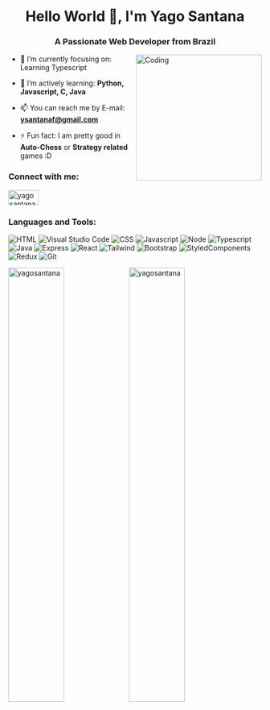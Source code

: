 
  
   
   
   
   
   <h1 align="center">Hello World 👋, I'm Yago Santana</h1>
   
<h3 align="center">A Passionate Web Developer from Brazil</h3>
<img align="right" src="https://c.tenor.com/kyeNs4DnuW0AAAAC/dev_animado.gif" alt="Coding" width="250">

- 🔭 I’m currently focusing on: Learning Typescript

- 🌱 I’m actively learning: **Python, Javascript, C, Java**

- 📫 You can reach me by E-mail: **ysantanaf@gmail.com**

- ⚡ Fun fact: I am pretty good in **Auto-Chess** or **Strategy related** games :D

<h3 align="left">Connect with me:</h3>
<p align="left">
<a href="https://linkedin.com/in/yagosantanaf/" target="blank"><img align="center" src="https://raw.githubusercontent.com/rahuldkjain/github-profile-readme-generator/master/src/images/icons/Social/linked-in-alt.svg" alt="yagosantana" height="30" width="60" /></a>
</p>

<h3 align="left">Languages and Tools:</h3>
<p </p>

![HTML](https://img.shields.io/badge/HTML5-E34F26?style=for-the-badge&logo=html5&logoColor=white)
![Visual Studio Code](https://img.shields.io/badge/Visual%20Studio%20Code-0078d7.svg?style=for-the-badge&logo=visual-studio-code&logoColor=white)
![CSS](https://img.shields.io/badge/CSS3-1572B6?style=for-the-badge&logo=css3&logoColor=white)
![Javascript](https://img.shields.io/badge/JavaScript-F7DF1E?style=for-the-badge&logo=javascript&logoColor=black)
![Node](https://img.shields.io/badge/Node.js-43853D?style=for-the-badge&logo=node.js&logoColor=white)
![Typescript](https://img.shields.io/badge/TypeScript-007ACC?style=for-the-badge&logo=typescript&logoColor=white)
![Java](https://img.shields.io/badge/Java-ED8B00?style=for-the-badge&logo=java&logoColor=white)
![Express](https://img.shields.io/badge/Express.js-404D59?style=for-the-badge)
![React](https://img.shields.io/badge/React-20232A?style=for-the-badge&logo=react&logoColor=61DAFB)
![Tailwind](https://img.shields.io/badge/Tailwind_CSS-38B2AC?style=for-the-badge&logo=tailwind-css&logoColor=white)
![Bootstrap](https://img.shields.io/badge/Bootstrap-563D7C?style=for-the-badge&logo=bootstrap&logoColor=white)
![StyledComponents](https://img.shields.io/badge/styled--components-DB7093?style=for-the-badge&logo=styled-components&logoColor=white)
![Redux](https://img.shields.io/badge/Redux-593D88?style=for-the-badge&logo=redux&logoColor=white)
![Git](https://img.shields.io/badge/Git-E34F26?style=for-the-badge&logo=git&logoColor=white)
<p </p>

<img align="left" width="47%" src="https://github-readme-stats.vercel.app/api/top-langs?username=yagpdc&theme=monokai&show_icons=true&locale=en&layout=compact" alt="yagosantana" />

<img align="left" width="47%" src="https://github-readme-stats.vercel.app/api?username=yagpdc&theme=monokai&show_icons=true" alt="yagosantana" />

